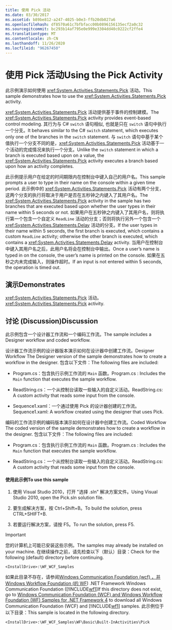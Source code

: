 ```yaml
---
title: 使用 Pick 活动
ms.date: 03/30/2017
ms.assetid: b89be812-a247-4025-b0e3-ffb20db027a6
ms.openlocfilehash: df8570a61c7bfbfacc00b0896156135ecf2a0c32
ms.sourcegitcommit: bc293b14af795e0e999e3304dd40c0222cf2ffe4
ms.translationtype: MT
ms.contentlocale: zh-CN
ms.lasthandoff: 11/26/2020
ms.locfileid: "96267450"
---
```

# <a name="using-the-pick-activity"></a><span data-ttu-id="9c58c-102">使用 Pick 活动</span><span class="sxs-lookup"><span data-stu-id="9c58c-102">Using the Pick Activity</span></span>

<span data-ttu-id="9c58c-103">此示例演示如何使用 <xref:System.Activities.Statements.Pick> 活动。</span><span class="sxs-lookup"><span data-stu-id="9c58c-103">This sample demonstrates how to use the <xref:System.Activities.Statements.Pick> activity.</span></span>

 <span data-ttu-id="9c58c-104"><xref:System.Activities.Statements.Pick> 活动提供基于事件的控制建模。</span><span class="sxs-lookup"><span data-stu-id="9c58c-104">The <xref:System.Activities.Statements.Pick> activity provides event-based control modeling.</span></span> <span data-ttu-id="9c58c-105">其行为与 C# `switch` 语句相似, 也就是只在 `switch` 语句中执行一个分支。</span><span class="sxs-lookup"><span data-stu-id="9c58c-105">It behaves similar to the C# `switch` statement, which executes only one of the branches in the `switch` statement.</span></span> <span data-ttu-id="9c58c-106">与 `switch` 语句中基于某个值执行一个分支不同的是，<xref:System.Activities.Statements.Pick> 活动基于一个活动的完成情况来执行一个分支。</span><span class="sxs-lookup"><span data-stu-id="9c58c-106">Unlike the `switch` statement in which a branch is executed based upon on a value, the <xref:System.Activities.Statements.Pick> activity executes a branch based upon how an activity completes.</span></span>

 <span data-ttu-id="9c58c-107">此示例提示用户在给定的时间期限内在控制台中键入自己的用户名。</span><span class="sxs-lookup"><span data-stu-id="9c58c-107">This sample prompts a user to type in their name on the console within a given time period.</span></span> <span data-ttu-id="9c58c-108">此示例中的 <xref:System.Activities.Statements.Pick> 活动有两个分支，这两个分支的执行将取决于用户是否在五秒钟之内键入了其用户名。</span><span class="sxs-lookup"><span data-stu-id="9c58c-108">The <xref:System.Activities.Statements.Pick> activity in the sample has two branches that are executed based upon whether the user types in their name within 5 seconds or not.</span></span> <span data-ttu-id="9c58c-109">如果用户在五秒钟之内键入了其用户名，则将执行第一个包含一个自定义 `ReadLine` 活动的分支；否则将执行另外一个包含一个 <xref:System.Activities.Statements.Delay> 活动的分支。</span><span class="sxs-lookup"><span data-stu-id="9c58c-109">If the user types in their name within 5 seconds, the first branch is executed, which contains a custom `ReadLine` activity; otherwise the other branch is executed, which contains a <xref:System.Activities.Statements.Delay> activity.</span></span> <span data-ttu-id="9c58c-110">当用户在控制台中键入其用户名之后，此用户名将会在控制台中输出。</span><span class="sxs-lookup"><span data-stu-id="9c58c-110">Once a user’s name is typed in on the console, the user’s name is printed on the console.</span></span> <span data-ttu-id="9c58c-111">如果在五秒之内未完成输入，则操作超时。</span><span class="sxs-lookup"><span data-stu-id="9c58c-111">If an input is not entered within 5 seconds, the operation is timed out.</span></span>

## <a name="demonstrates"></a><span data-ttu-id="9c58c-112">演示</span><span class="sxs-lookup"><span data-stu-id="9c58c-112">Demonstrates</span></span>

 <span data-ttu-id="9c58c-113"><xref:System.Activities.Statements.Pick> 活动。</span><span class="sxs-lookup"><span data-stu-id="9c58c-113"><xref:System.Activities.Statements.Pick> activity.</span></span>

## <a name="discussion"></a><span data-ttu-id="9c58c-114">讨论 (Discussion)</span><span class="sxs-lookup"><span data-stu-id="9c58c-114">Discussion</span></span>

 <span data-ttu-id="9c58c-115">此示例包含一个设计器工作流和一个编码工作流。</span><span class="sxs-lookup"><span data-stu-id="9c58c-115">The sample includes a Designer workflow and coded workflow.</span></span>

 <span data-ttu-id="9c58c-116">设计器工作流示例的设计器版本演示如何在设计器中创建工作流。</span><span class="sxs-lookup"><span data-stu-id="9c58c-116">Designer Workflow The Designer version of the sample demonstrates how to create a workflow in the designer.</span></span> <span data-ttu-id="9c58c-117">包含以下文件：</span><span class="sxs-lookup"><span data-stu-id="9c58c-117">The following files are included:</span></span>

- <span data-ttu-id="9c58c-118">Program.cs：包含执行示例工作流的 `Main` 函数。</span><span class="sxs-lookup"><span data-stu-id="9c58c-118">Program.cs : Includes the `Main` function that executes the sample workflow.</span></span>

- <span data-ttu-id="9c58c-119">ReadString.cs：一个从控制台读取一些输入的自定义活动。</span><span class="sxs-lookup"><span data-stu-id="9c58c-119">ReadString.cs: A custom activity that reads some input from the console.</span></span>

- <span data-ttu-id="9c58c-120">Sequence1.xaml：一个通过使用 Pick 的设计器创建的工作流。</span><span class="sxs-lookup"><span data-stu-id="9c58c-120">Sequence1.xaml: A workflow created using the designer that uses Pick.</span></span>

 <span data-ttu-id="9c58c-121">编码的工作流示例的编码版本演示如何在设计器中创建工作流。</span><span class="sxs-lookup"><span data-stu-id="9c58c-121">Coded Workflow The coded version of the sample demonstrates how to create a workflow in the designer.</span></span> <span data-ttu-id="9c58c-122">包含以下文件：</span><span class="sxs-lookup"><span data-stu-id="9c58c-122">The following files are included:</span></span>

- <span data-ttu-id="9c58c-123">Program.cs：包含执行示例工作流的 `Main` 函数。</span><span class="sxs-lookup"><span data-stu-id="9c58c-123">Program.cs : Includes the `Main` function that executes the sample workflow.</span></span>

- <span data-ttu-id="9c58c-124">ReadString.cs：一个从控制台读取一些输入的自定义活动。</span><span class="sxs-lookup"><span data-stu-id="9c58c-124">ReadString.cs: A custom activity that reads some input from the console.</span></span>

#### <a name="to-use-this-sample"></a><span data-ttu-id="9c58c-125">使用此示例</span><span class="sxs-lookup"><span data-stu-id="9c58c-125">To use this sample</span></span>

1. <span data-ttu-id="9c58c-126">使用 Visual Studio 2010，打开 "选择 .sln" 解决方案文件。</span><span class="sxs-lookup"><span data-stu-id="9c58c-126">Using Visual Studio 2010, open the Pick.sln solution file.</span></span>

2. <span data-ttu-id="9c58c-127">要生成解决方案，按 Ctrl+Shift+B。</span><span class="sxs-lookup"><span data-stu-id="9c58c-127">To build the solution, press CTRL+SHIFT+B.</span></span>

3. <span data-ttu-id="9c58c-128">若要运行解决方案，请按 F5。</span><span class="sxs-lookup"><span data-stu-id="9c58c-128">To run the solution, press F5.</span></span>

> [!IMPORTANT]
> <span data-ttu-id="9c58c-129">您的计算机上可能已安装这些示例。</span><span class="sxs-lookup"><span data-stu-id="9c58c-129">The samples may already be installed on your machine.</span></span> <span data-ttu-id="9c58c-130">在继续操作之前，请先检查以下（默认）目录：</span><span class="sxs-lookup"><span data-stu-id="9c58c-130">Check for the following (default) directory before continuing.</span></span>  
>
> `<InstallDrive>:\WF_WCF_Samples`  
>
> <span data-ttu-id="9c58c-131">如果此目录不存在，请参阅[Windows Communication Foundation (wcf) ，并 Windows Workflow Foundation (的 WF](https://www.microsoft.com/download/details.aspx?id=21459)) .NET Framework Windows Communication Foundation ([!INCLUDE[wf1](../../../../includes/wf1-md.md)]</span><span class="sxs-lookup"><span data-stu-id="9c58c-131">If this directory does not exist, go to [Windows Communication Foundation (WCF) and Windows Workflow Foundation (WF) Samples for .NET Framework 4](https://www.microsoft.com/download/details.aspx?id=21459) to download all Windows Communication Foundation (WCF) and [!INCLUDE[wf1](../../../../includes/wf1-md.md)] samples.</span></span> <span data-ttu-id="9c58c-132">此示例位于以下目录：</span><span class="sxs-lookup"><span data-stu-id="9c58c-132">This sample is located in the following directory.</span></span>  
>
> `<InstallDrive>:\WF_WCF_Samples\WF\Basic\Built-InActivities\Pick`
